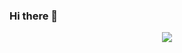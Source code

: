 ### Hi there 👋
<!--
## I'm a backend developer and M.sc of computer networks at Urmia University Of Iran
## $programmer = "A machine that turns coffee into the code";
I'm working on my dream project whole time./

 <img src="https://komarev.com/ghpvc/?username=milwad-dev" alt=milwad-dev /> 
[![Linkedin Badge](https://img.shields.io/badge/-Milwad%20Dev-0072b1?style=flat&logo=Linkedin&logoColor=white&link=https://www.linkedin.com/in/milwad-khosravi-26a355230/)](https://www.linkedin.com/in/milwad-khosravi-26a355230/)
[![Gmail Badge](https://img.shields.io/badge/-milwad.dev@gmail.com-c14438?style=flat&logo=Gmail&logoColor=white&link=mailto:milwad.dev@gmail.com)](mailto:milwad.dev@gmail.com)
[![Telegram Badge](https://img.shields.io/badge/-Telegram-blue?style=flat&logo=telegram&logoColor=white&link=https://t.me/milwad84dev/)](https://t.me/milwad84dev/)

<strong>
 I had an account before and now it is deactivated and this is my main account !
https://github.com/miladev-ent
 </strong>



## 💜infinity things for me
 -->
<p align="center">
    <a href="https://skillicons.dev">
    <img src="https://skillicons.dev/icons?i=php,laravel,mysql,mongo,phpstorm,js,react,nextjs,vite,tailwindcss,webstorm,gitlab,linux" />
  </a>
</p>
<!--
<p align="center">
  <a href="https://skillicons.dev">
    <img src="https://skillicons.dev/icons?i=tailwindcss,sass,js,nodejs,alpinejs" />
  </a>
</p>
<p align="center">
  <a href="https://skillicons.dev">
    <img src="https://skillicons.dev/icons?i=flutter,dart,idea" />
  </a>
</p>
<p align="center">
  <a href="https://skillicons.dev">
    <img src="https://skillicons.dev/icons?i=linux,py,tensorflow" />
  </a>
</p>
<p align="center">
  <a href="https://skillicons.dev">
    <img src="https://skillicons.dev/icons?i=linkedin" />
  </a>
</p>
 [![My Skills](https://skillicons.dev/icons?i=php,mysql,laravel,regex,vscode,git,github,stackoverflow)](https://skillicons.dev)
[![My Skills](https://skillicons.dev/icons?i=tailwindcss,sass,js,alpinejs)](https://skillicons.dev)
[![My Skills](https://skillicons.dev/icons?i=flutter,dart,idea)](https://skillicons.dev)
[![My Skills](https://skillicons.dev/icons?i=linux,py,tensorflow)](https://skillicons.dev) -->

<!-- [![My Skills](https://skillicons.dev/icons?i=html,css,javascript,alpinejs,nodejs,bootstrap,tailwindcss&perline=7)](https://skillicons.dev)
[![My Skills](https://skillicons.dev/icons?i=php,mysql,python&perline=3)](https://skillicons.dev)
[![My Skills](https://skillicons.dev/icons?i=laravel,vscode&perline=2)](https://skillicons.dev)
[![My Skills](https://skillicons.dev/icons?i=git,github,instagram,linkedin,twitter,discord&perline=6)](https://skillicons.dev) -->

<!--
**moham7dreza/moham7dreza** is a ✨ _special_ ✨ repository because its `README.md` (this file) appears on your GitHub profile.

Here are some ideas to get you started:

- 🔭 I’m currently working on ...
- 🌱 I’m currently learning ...
- 👯 I’m looking to collaborate on ...
- 🤔 I’m looking for help with ...
- 💬 Ask me about ...
- 📫 How to reach me: ...
- 😄 Pronouns: ...
- ⚡ Fun fact: ...
-->
